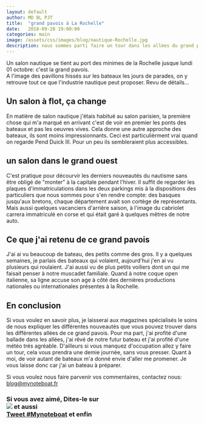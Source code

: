 ```yaml
---
layout: default
author: MD BL PJT
title:  "grand pavois à La Rochelle"
date:   2018-09-28 19:00:00
categories: main
image: /assets/css/images/blog/nautique-Rochelle.jpg
description: nous sommes parti faire un tour dans les allées du grand pavois de la Rochelle.  Retrouvez en quelques lignes nos impressions sur cette journée.
---
```

Un salon nautique se tient au port des minimes de la Rochelle jusque lundi 01 octobre: c'est la grand pavois.  
A l'image des pavillons hissés sur les bateaux les jours de parades, on y retrouve tout ce que l'industrie nautique peut proposer. Revu de détails...
<!--break-->
## Un salon à flot, ça change
En matière de salon nautique j'étais habitué au salon parisien, la première chose qui m'a marqué en arrivant c'est de voir en premier les ponts des bateaux et pas les oeuvres vives.  Cela donne une autre approche des bateaux, ils sont moins impressionnants.  Ceci est particulièrment vrai quand on regarde Pend Duick III.  Pour un peu ils sembleraient plus accessibles.  
## un salon dans le grand ouest
C'est pratique pour décourvir les derniers nouveautés du nautisme sans être obligé de "monter" à la capitale pendant l'hiver.  Il suffit de regarder les plaques d'immatriculations dans les deux parkings mis à la dispositions des particuliers que nous sommes pour s'en rendre compte: des basques jusqu'aux bretons, chaque département avait son cortège de représentants.  Mais aussi quelques vacanciers d'arrière saison, à l'image du cabriolet carrera immatriculé en corse et qui était garé à quelques mêtres de notre auto.
## Ce que j'ai retenu de ce grand pavois
J'ai ai vu beaucoup de bateau, des petits comme des gros.
Il y a quelques semaines, je parlais des bateaux qui volaient, aujourd'hui j'en ai vu plusieurs qui roulaient.  J'ai aussi vu de plus petits voiliers dont un qui me faisait penser à notre muscadet familiale.  Quand à notre coque open italienne, sa ligne accuse son age à côté des dernières productions nationales ou internationales présentes à la Rochelle.
##  En conclusion
Si vous voulez en savoir plus, je laisserai aux magazines spécialisés le soins de nous expliquer les différentes nouveautés que vous pouvez trouver dans les différentes allées de ce grand pavois.  Pour ma part, j'ai profité d'une ballade dans les allées, j'ai rêvé de notre futur bateau et j'ai profité d'une météo trés agréable.  D'ailleurs si vous manquez d'occupation allez y faire un tour, cela vous prendra une demie journée, sans vous presser.  Quant à moi, de voir autant de bateaux m'a donné envie d'aller me promener.  Je vous laisse donc car j'ai un bateau à préparer.

Si vous voulez nous faire parvenir vos commentaires, contactez nous: [blog@mynoteboat.fr](mailto:blog@mynoteboat.fr)

<h3> Si vous avez aimé, Dites-le sur <br> 
<a href="https://www.facebook.com/sharer/sharer.php?u=http://www.mynoteboat.fr//main/2018/09/28/salon-nautique-a-la-rochelle.html" target="_blank" ><img src="{{ site.url }}/assets/images/facebook_post.png"
           id="FB" class="socialicon"></a>
 et aussi <br>
<a href="https://twitter.com/intent/tweet?button_hashtag=Mynoteboat&ref_src=twsrc%5Etfw" class="twitter-hashtag-button" data-show-count="false">Tweet #Mynoteboat</a><script async src="https://platform.twitter.com/widgets.js" charset="utf-8"></script>
 et enfin <br>
<a><script src="//platform.linkedin.com/in.js" type="text/javascript"> lang: fr_FR</script>
<script type="IN/Share" data-url="www.mynoteboat.fr"></script></a></H3>
